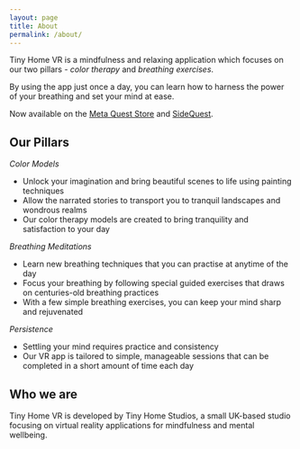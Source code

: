 ```yaml
---
layout: page
title: About
permalink: /about/
---
```


Tiny Home VR is a mindfulness and relaxing application which focuses on our two pillars - *color therapy* and *breathing exercises*.

By using the app just once a day, you can learn how to harness the power of your breathing and set your mind at ease.

Now available on the [Meta Quest Store](https://www.meta.com/en-gb/experiences/tiny-home/4529117590527700) and [SideQuest](https://sidequestvr.com/app/8949/tiny-home).

## Our Pillars

*Color Models*
* Unlock your imagination and bring beautiful scenes to life using painting techniques
* Allow the narrated stories to transport you to tranquil landscapes and wondrous realms
* Our color therapy models are created to bring tranquility and satisfaction to your day

*Breathing Meditations*
* Learn new breathing techniques that you can practise at anytime of the day
* Focus your breathing by following special guided exercises that draws on centuries-old breathing practices
* With a few simple breathing exercises, you can keep your mind sharp and rejuvenated

*Persistence*
* Settling your mind requires practice and consistency
* Our VR app is tailored to simple, manageable sessions that can be completed in a short amount of time each day

## Who we are

Tiny Home VR is developed by Tiny Home Studios, a small UK-based studio focusing on virtual reality applications for mindfulness and mental wellbeing.
